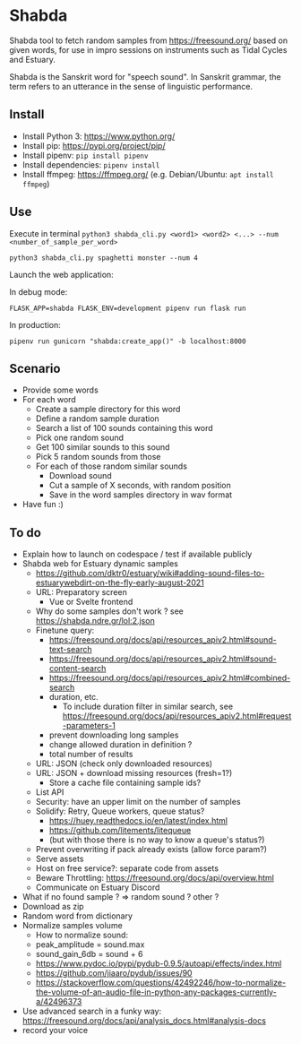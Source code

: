 Shabda
======

Shabda tool to fetch random samples from https://freesound.org/ based on given words, for use in impro sessions on instruments such as Tidal Cycles and Estuary.

Shabda is the Sanskrit word for "speech sound". In Sanskrit grammar, the term refers to an utterance in the sense of linguistic performance. 

Install
-------

- Install Python 3: https://www.python.org/
- Install pip: https://pypi.org/project/pip/
- Install pipenv: `pip install pipenv`
- Install dependencies: `pipenv install`
- Install ffmpeg: https://ffmpeg.org/ (e.g. Debian/Ubuntu: `apt install ffmpeg`)

Use
---

Execute in terminal `python3 shabda_cli.py <word1> <word2> <...> --num <number_of_sample_per_word>`

```
python3 shabda_cli.py spaghetti monster --num 4
```

Launch the web application:

In debug mode:
```
FLASK_APP=shabda FLASK_ENV=development pipenv run flask run
```
In production:
```
pipenv run gunicorn "shabda:create_app()" -b localhost:8000
```

Scenario
--------

- Provide some words
- For each word
    - Create a sample directory for this word
    - Define a random sample duration
    - Search a list of 100 sounds containing this word
    - Pick one random sound
    - Get 100 similar sounds to this sound
    - Pick 5 random sounds from those
    - For each of those random similar sounds
        - Download sound
        - Cut a sample of X seconds, with random position
        - Save in the word samples directory in wav format
- Have fun :)

To do
-----

- Explain how to launch on codespace / test if available publicly
- Shabda web for Estuary dynamic samples
  - https://github.com/dktr0/estuary/wiki#adding-sound-files-to-estuarywebdirt-on-the-fly-early-august-2021
  - URL: Preparatory screen
    - Vue or Svelte frontend
  - Why do some samples don't work ? see https://shabda.ndre.gr/lol:2.json
  - Finetune query:
    - https://freesound.org/docs/api/resources_apiv2.html#sound-text-search
    - https://freesound.org/docs/api/resources_apiv2.html#sound-content-search
    - https://freesound.org/docs/api/resources_apiv2.html#combined-search
    - duration, etc.
      - To include duration filter in similar search, see https://freesound.org/docs/api/resources_apiv2.html#request-parameters-1
    - prevent downloading long samples
    - change allowed duration in definition ?    
    - total number of results
  - URL: JSON (check only downloaded resources)
  - URL: JSON + download missing resources (fresh=1?)
    - Store a cache file containing sample ids?
  - List API
  - Security: have an upper limit on the number of samples
  - Solidify: Retry, Queue workers, queue status?
    - https://huey.readthedocs.io/en/latest/index.html
    - https://github.com/litements/litequeue
    - (but with those there is no way to know a queue's status?)
  - Prevent overwriting if pack already exists (allow force param?)
  - Serve assets
  - Host on free service?: separate code from assets
  - Beware Throttling: https://freesound.org/docs/api/overview.html
  - Communicate on Estuary Discord
- What if no found sample ? => random sound ? other ?
- Download as zip
- Random word from dictionary
- Normalize samples volume
    - How to normalize sound:
    - peak_amplitude = sound.max
    - sound_gain_6db = sound + 6
    - https://www.pydoc.io/pypi/pydub-0.9.5/autoapi/effects/index.html
    - https://github.com/jiaaro/pydub/issues/90
    - https://stackoverflow.com/questions/42492246/how-to-normalize-the-volume-of-an-audio-file-in-python-any-packages-currently-a/42496373
- Use advanced search in a funky way: https://freesound.org/docs/api/analysis_docs.html#analysis-docs
- record your voice
